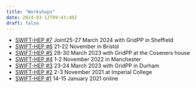```yaml
---
title: "Workshops"
date: 2024-03-12T09:43:40Z
draft: false
---
```

* [SWIFT-HEP  \#7](https://indico.cern.ch/event/1366954/overview) Joint25-27 March 2024 with GridPP in Sheffield
* [SWIFT-HEP  \#6](https://indico.cern.ch/event/1324606/) 21-22 November in Bristol
* [SWIFT-HEP  \#5](https://indico.cern.ch/event/1215829/) 28-30 March 2023 with GridPP at the Coseners house
* [SWIFT-HEP  \#4](https://indico.cern.ch/event/1184802/) 1-2 November 2022 in Manchester 
* [SWIFT-HEP  \#3](https://indico.cern.ch/event/1127798/) 23-24 March 2023 with GridPP in Durham
* [SWIFT-HEP  \#2](https://indico.cern.ch/event/1033028/) 2-3 November 2021 at Imperial College
* [SWIFT-HEP  \#1](https://indico.cern.ch/event/976081/) 14-15 January 2021 online


